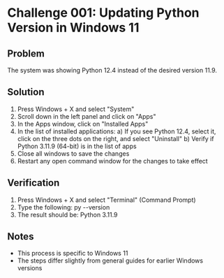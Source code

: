 # Challenge 001: Updating Python Version in Windows 11

## Problem
The system was showing Python 12.4 instead of the desired version 11.9.

## Solution
1. Press Windows + X and select "System"
2. Scroll down in the left panel and click on "Apps"
3. In the Apps window, click on "Installed Apps"
4. In the list of installed applications:
   a) If you see Python 12.4, select it, click on the three dots on the right, and select "Uninstall"
   b) Verify if Python 3.11.9 (64-bit) is in the list of apps
5. Close all windows to save the changes
6. Restart any open command window for the changes to take effect

## Verification
1. Press Windows + X and select "Terminal" (Command Prompt)
2. Type the following: py --version
3. The result should be: Python 3.11.9

## Notes
- This process is specific to Windows 11
- The steps differ slightly from general guides for earlier Windows versions
